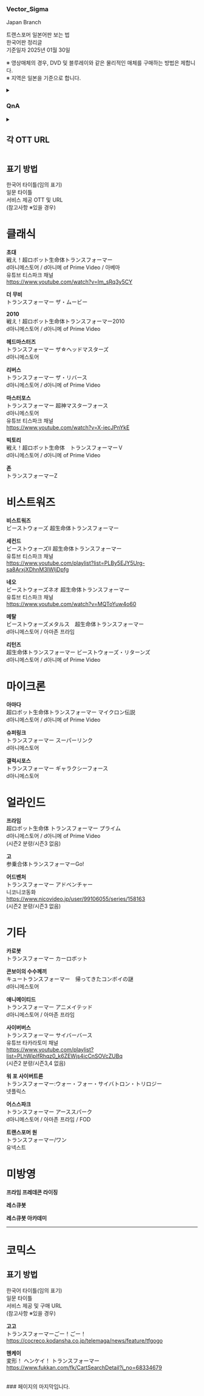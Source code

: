 ### Vector_Sigma
Japan Branch

트랜스포머 일본어판 보는 법<br/>
한국어판 정리글<br/>
기준일자 2025년 01월 30일<br/>

※ 영상매체의 경우, DVD 및 블루레이와 같은 물리적인 매체를 구매하는 방법은 제합니다.<br/>
※ 지역은 일본을 기준으로 합니다.<br/>

<details>
<summary>

### QnA
</summary>
Q1. 이거 왜 없어요 <br/>
A1. 앗차 or 잘 모름<br/>
Q2. 정보 없는 거는요 <br/>
A2. 못 찾음 or 없음<br/>
</details>

<details>
<summary>
  
## 각 OTT URL
</summary>
한국어(임의 표기)<br/>
원문<br/>
URL<br/>

아마존 프라임 비디오<br/>
アマゾンプライムビデオ<br/>
https://www.amazon.co.jp/gp/video/storefront<br/>

넷플릭스<br/>
ネットフリックス<br/>
https://www.netflix.com/<br/>

d아니메스토어<br/>
dアニメストア<br/>
https://animestore.docomo.ne.jp/animestore/<br/>

d아니메 of Prime Video<br/>
dアニメ of Prime Video<br/>
https://www.amazon.co.jp/gp/video/channel/0246cb84-8f43-4c17-ac1f-2bfe85893c23/ref=atv_hm_add_c_e2CyQt_HSa38d0a_2_1?jic=20%7CEgxzdWJzY3JpcHRpb24%3D<br/>
※ 아마존 프라임 비디오 내부에서 추가로 d아니메스토어 OTT를 구독하는 형태<br/>
※ 아마존 프라임 내에 추가로 OTT플랫폼을 구독할 수 있는 기능이 있으나 이는 완전히 같은 콘텐츠를 제공한다는 보장이 없습니다.<br/>
ex) 트랜스포머 헤드마스터의 경우 : d아니메스토어에서는 서비스 제공, d아니메 of Prime Video에서는 서비스 미제공<br/>

아베마<br/>
アベマ<br/>
https://abema.tv/<br/>

유넥스트<br/>
ユーネクスト<br/>
https://video.unext.jp/<br/>

훌루<br/>
フールー<br/>
https://www.hulu.jp/<br/>

FOD<br/>
エフオーディ<br/>
https://fod.fujitv.co.jp/<br/>

유튜브<br/>
ユーチューブ<br/>
https://www.youtube.com/<br/>
※ 해당 채널은 시리즈별 별도 표기<br/>
※ 리스트가 있는 경우 리스트 / 리스트가 없는 경우 제1화 링크<br/>

니코니코동화<br/>
ニコニコ動画<br/>
https://www.nicovideo.jp/<br/>
※ 해당 채널은 시리즈별 별도 표기<br/>
</details>

## 표기 방법<br/>
한국어 타이틀(임의 표기)<br/>
일문 타이틀<br/>
서비스 제공 OTT 및 URL<br/>
(참고사항 ※있을 경우)<br/>

# 클래식<br/>
**초대**<br/>
戦え！超ロボット生命体トランスフォーマー<br/>
d아니메스토어 / d아니메 of Prime Video / 아베마<br/>
유튜브 티스파크 채널<br/>
https://www.youtube.com/watch?v=Im_sRq3y5CY<br/>

**더 무비**<br/>
トランスフォーマー ザ・ムービー<br/>

**2010**<br/>
戦え！超ロボット生命体トランスフォーマー2010<br/>
d아니메스토어 / d아니메 of Prime Video<br/>

**헤드마스터즈**<br/>
トランスフォーマー ザ☆ヘッドマスターズ<br/>
d아니메스토어<br/>

**리버스**<br/>
トランスフォーマー ザ・リバース<br/>
d아니메스토어 / d아니메 of Prime Video<br/>

**마스터포스**<br/>
トランスフォーマー 超神マスターフォース<br/>
d아니메스토어<br/>
유튜브 티스파크 채널<br/>
https://www.youtube.com/watch?v=X-iecJPnYkE<br/>

**빅토리**<br/>
戦え！超ロボット生命体　トランスフォーマーＶ<br/>
d아니메스토어 / d아니메 of Prime Video<br/>

**존**<br/>
トランスフォーマーZ<br/>

# 비스트워즈<br/>

**비스트워즈**<br/>
ビーストウォーズ 超生命体トランスフォーマー<br/>

**세컨드**<br/>
ビーストウォーズII 超生命体トランスフォーマー<br/>
유튜브 티스파크 채널<br/>
https://www.youtube.com/playlist?list=PLBy5EJY5Urg-sa8ArxjXDhnM3IWIjDpfg<br/>

**네오**<br/>
ビーストウォーズネオ 超生命体トランスフォーマー<br/>
유튜브 티스파크 채널<br/>
https://www.youtube.com/watch?v=MQToYuw4o60<br/>

**메탈**<br/>
ビーストウォーズメタルス　超生命体トランスフォーマー<br/>
d아니메스토어 / 아마존 프라임<br/>

**리턴즈**<br/>
超生命体トランスフォーマー ビーストウォーズ・リターンズ<br/>
d아니메스토어 / d아니메 of Prime Video<br/>

# 마이크론<br/>

**아마다**<br/>
超ロボット生命体トランスフォーマー マイクロン伝説<br/>
d아니메스토어 / d아니메 of Prime Video<br/>

**슈퍼링크**<br/>
トランスフォーマー スーパーリンク<br/>
d아니메스토어<br/>

**갤럭시포스**<br/>
トランスフォーマー ギャラクシーフォース<br/>
d아니메스토어<br/>

# 얼라인드<br/>

**프라임**<br/>
超ロボット生命体 トランスフォーマー プライム<br/>
d아니메스토어 / d아니메 of Prime Video<br/>
(시즌2 분량/시즌3 없음)

**고**<br/>
参乗合体トランスフォーマーGo!<br/>

**어드벤처**<br/>
トランスフォーマー アドベンチャー<br/>
니코니코동화<br/>
https://www.nicovideo.jp/user/99106055/series/158163<br/>
(시즌2 분량/시즌3 없음)

# 기타<br/>

**카로봇**<br/>
トランスフォーマー カーロボット<br/>

**콘보이의 수수께끼**<br/>
キュートランスフォーマー　帰ってきたコンボイの謎<br/>
d아니메스토어<br/>

**애니메이티드**<br/>
トランスフォーマー アニメイテッド<br/>
d아니메스토어 / 아마존 프라임<br/>

**사이버버스**<br/>
トランスフォーマー サイバーバース<br/>
유튜브 타카라토미 채널<br/>
https://www.youtube.com/playlist?list=PLhWipIfRhqz0_k6ZEWjs4icCnSOVcZUBq<br/>
(시즌2 분량/시즌3,4 없음)

**워 포 사이버트론**<br/>
トランスフォーマー:ウォー・フォー・サイバトロン・トリロジー<br/>
넷플릭스<br/>

**어스스파크**<br/>
トランスフォーマー アーススパーク<br/>
d아니메스토어 / 아마존 프라임 / FOD<br/>

**트랜스포머 원**<br/>
トランスフォーマー/ワン<br/>
유넥스트

# 미방영<br/>

**프라임 프레데콘 라이징**<br/>

**레스큐봇**<br/>

**레스큐봇 아카데미**<br/>

------------------
# 코믹스<br/>
## 표기 방법<br/>
한국어 타이틀(임의 표기)<br/>
일문 타이틀<br/>
서비스 제공 및 구매 URL<br/>
(참고사항 ※있을 경우)<br/>

**고고**<br/>
トランスフォーマーごー！ごー！<br/>
https://cocreco.kodansha.co.jp/telemaga/news/feature/tfgogo<br/>

**헨케이**<br/>
変形！ ヘンケイ！ トランスフォーマー<br/>
https://www.fukkan.com/fk/CartSearchDetail?i_no=68334679<br/>

<br/>
### 페이지의 마지막입니다.
